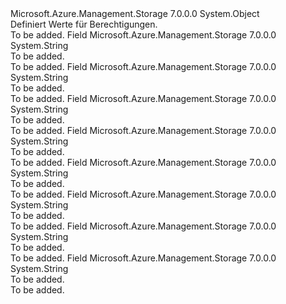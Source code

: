 <Type Name="Permissions" FullName="Microsoft.Azure.Management.Storage.Models.Permissions">
  <TypeSignature Language="C#" Value="public static class Permissions" />
  <TypeSignature Language="ILAsm" Value=".class public auto ansi abstract sealed beforefieldinit Permissions extends System.Object" />
  <TypeSignature Language="DocId" Value="T:Microsoft.Azure.Management.Storage.Models.Permissions" />
  <TypeSignature Language="VB.NET" Value="Public Class Permissions" />
  <TypeSignature Language="F#" Value="type Permissions = class" />
  <AssemblyInfo>
    <AssemblyName>Microsoft.Azure.Management.Storage</AssemblyName>
    <AssemblyVersion>7.0.0.0</AssemblyVersion>
  </AssemblyInfo>
  <Base>
    <BaseTypeName>System.Object</BaseTypeName>
  </Base>
  <Interfaces />
  <Docs>
    <summary>
            Definiert Werte für Berechtigungen.
            </summary>
    <remarks>To be added.</remarks>
  </Docs>
  <Members>
    <Member MemberName="A">
      <MemberSignature Language="C#" Value="public const string A;" />
      <MemberSignature Language="ILAsm" Value=".field public static literal string A" />
      <MemberSignature Language="DocId" Value="F:Microsoft.Azure.Management.Storage.Models.Permissions.A" />
      <MemberSignature Language="VB.NET" Value="Public Const A As String " />
      <MemberSignature Language="F#" Value="val mutable A : string" Usage="Microsoft.Azure.Management.Storage.Models.Permissions.A" />
      <MemberType>Field</MemberType>
      <AssemblyInfo>
        <AssemblyName>Microsoft.Azure.Management.Storage</AssemblyName>
        <AssemblyVersion>7.0.0.0</AssemblyVersion>
      </AssemblyInfo>
      <ReturnValue>
        <ReturnType>System.String</ReturnType>
      </ReturnValue>
      <Docs>
        <summary>To be added.</summary>
        <remarks>To be added.</remarks>
      </Docs>
    </Member>
    <Member MemberName="C">
      <MemberSignature Language="C#" Value="public const string C;" />
      <MemberSignature Language="ILAsm" Value=".field public static literal string C" />
      <MemberSignature Language="DocId" Value="F:Microsoft.Azure.Management.Storage.Models.Permissions.C" />
      <MemberSignature Language="VB.NET" Value="Public Const C As String " />
      <MemberSignature Language="F#" Value="val mutable C : string" Usage="Microsoft.Azure.Management.Storage.Models.Permissions.C" />
      <MemberType>Field</MemberType>
      <AssemblyInfo>
        <AssemblyName>Microsoft.Azure.Management.Storage</AssemblyName>
        <AssemblyVersion>7.0.0.0</AssemblyVersion>
      </AssemblyInfo>
      <ReturnValue>
        <ReturnType>System.String</ReturnType>
      </ReturnValue>
      <Docs>
        <summary>To be added.</summary>
        <remarks>To be added.</remarks>
      </Docs>
    </Member>
    <Member MemberName="D">
      <MemberSignature Language="C#" Value="public const string D;" />
      <MemberSignature Language="ILAsm" Value=".field public static literal string D" />
      <MemberSignature Language="DocId" Value="F:Microsoft.Azure.Management.Storage.Models.Permissions.D" />
      <MemberSignature Language="VB.NET" Value="Public Const D As String " />
      <MemberSignature Language="F#" Value="val mutable D : string" Usage="Microsoft.Azure.Management.Storage.Models.Permissions.D" />
      <MemberType>Field</MemberType>
      <AssemblyInfo>
        <AssemblyName>Microsoft.Azure.Management.Storage</AssemblyName>
        <AssemblyVersion>7.0.0.0</AssemblyVersion>
      </AssemblyInfo>
      <ReturnValue>
        <ReturnType>System.String</ReturnType>
      </ReturnValue>
      <Docs>
        <summary>To be added.</summary>
        <remarks>To be added.</remarks>
      </Docs>
    </Member>
    <Member MemberName="L">
      <MemberSignature Language="C#" Value="public const string L;" />
      <MemberSignature Language="ILAsm" Value=".field public static literal string L" />
      <MemberSignature Language="DocId" Value="F:Microsoft.Azure.Management.Storage.Models.Permissions.L" />
      <MemberSignature Language="VB.NET" Value="Public Const L As String " />
      <MemberSignature Language="F#" Value="val mutable L : string" Usage="Microsoft.Azure.Management.Storage.Models.Permissions.L" />
      <MemberType>Field</MemberType>
      <AssemblyInfo>
        <AssemblyName>Microsoft.Azure.Management.Storage</AssemblyName>
        <AssemblyVersion>7.0.0.0</AssemblyVersion>
      </AssemblyInfo>
      <ReturnValue>
        <ReturnType>System.String</ReturnType>
      </ReturnValue>
      <Docs>
        <summary>To be added.</summary>
        <remarks>To be added.</remarks>
      </Docs>
    </Member>
    <Member MemberName="P">
      <MemberSignature Language="C#" Value="public const string P;" />
      <MemberSignature Language="ILAsm" Value=".field public static literal string P" />
      <MemberSignature Language="DocId" Value="F:Microsoft.Azure.Management.Storage.Models.Permissions.P" />
      <MemberSignature Language="VB.NET" Value="Public Const P As String " />
      <MemberSignature Language="F#" Value="val mutable P : string" Usage="Microsoft.Azure.Management.Storage.Models.Permissions.P" />
      <MemberType>Field</MemberType>
      <AssemblyInfo>
        <AssemblyName>Microsoft.Azure.Management.Storage</AssemblyName>
        <AssemblyVersion>7.0.0.0</AssemblyVersion>
      </AssemblyInfo>
      <ReturnValue>
        <ReturnType>System.String</ReturnType>
      </ReturnValue>
      <Docs>
        <summary>To be added.</summary>
        <remarks>To be added.</remarks>
      </Docs>
    </Member>
    <Member MemberName="R">
      <MemberSignature Language="C#" Value="public const string R;" />
      <MemberSignature Language="ILAsm" Value=".field public static literal string R" />
      <MemberSignature Language="DocId" Value="F:Microsoft.Azure.Management.Storage.Models.Permissions.R" />
      <MemberSignature Language="VB.NET" Value="Public Const R As String " />
      <MemberSignature Language="F#" Value="val mutable R : string" Usage="Microsoft.Azure.Management.Storage.Models.Permissions.R" />
      <MemberType>Field</MemberType>
      <AssemblyInfo>
        <AssemblyName>Microsoft.Azure.Management.Storage</AssemblyName>
        <AssemblyVersion>7.0.0.0</AssemblyVersion>
      </AssemblyInfo>
      <ReturnValue>
        <ReturnType>System.String</ReturnType>
      </ReturnValue>
      <Docs>
        <summary>To be added.</summary>
        <remarks>To be added.</remarks>
      </Docs>
    </Member>
    <Member MemberName="U">
      <MemberSignature Language="C#" Value="public const string U;" />
      <MemberSignature Language="ILAsm" Value=".field public static literal string U" />
      <MemberSignature Language="DocId" Value="F:Microsoft.Azure.Management.Storage.Models.Permissions.U" />
      <MemberSignature Language="VB.NET" Value="Public Const U As String " />
      <MemberSignature Language="F#" Value="val mutable U : string" Usage="Microsoft.Azure.Management.Storage.Models.Permissions.U" />
      <MemberType>Field</MemberType>
      <AssemblyInfo>
        <AssemblyName>Microsoft.Azure.Management.Storage</AssemblyName>
        <AssemblyVersion>7.0.0.0</AssemblyVersion>
      </AssemblyInfo>
      <ReturnValue>
        <ReturnType>System.String</ReturnType>
      </ReturnValue>
      <Docs>
        <summary>To be added.</summary>
        <remarks>To be added.</remarks>
      </Docs>
    </Member>
    <Member MemberName="W">
      <MemberSignature Language="C#" Value="public const string W;" />
      <MemberSignature Language="ILAsm" Value=".field public static literal string W" />
      <MemberSignature Language="DocId" Value="F:Microsoft.Azure.Management.Storage.Models.Permissions.W" />
      <MemberSignature Language="VB.NET" Value="Public Const W As String " />
      <MemberSignature Language="F#" Value="val mutable W : string" Usage="Microsoft.Azure.Management.Storage.Models.Permissions.W" />
      <MemberType>Field</MemberType>
      <AssemblyInfo>
        <AssemblyName>Microsoft.Azure.Management.Storage</AssemblyName>
        <AssemblyVersion>7.0.0.0</AssemblyVersion>
      </AssemblyInfo>
      <ReturnValue>
        <ReturnType>System.String</ReturnType>
      </ReturnValue>
      <Docs>
        <summary>To be added.</summary>
        <remarks>To be added.</remarks>
      </Docs>
    </Member>
  </Members>
</Type>